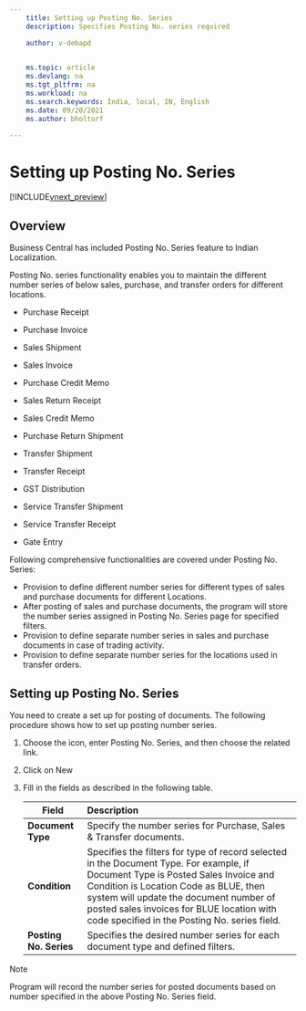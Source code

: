 ```yaml
---
    title: Setting up Posting No. Series
    description: Specifies Posting No. series required

    author: v-debapd

    
    ms.topic: article
    ms.devlang: na
    ms.tgt_pltfrm: na
    ms.workload: na
    ms.search.keywords: India, local, IN, English
    ms.date: 09/20/2021
    ms.author: bholtorf

---
```

# Setting up Posting No. Series

[!INCLUDE[vnext_preview](../../includes/vnext_preview.md)]

## Overview

Business Central has included Posting No. Series feature to Indian Localization.

Posting No. series functionality enables you to maintain the different number series of below sales, purchase, and transfer orders for different locations.

- Purchase Receipt

- Purchase Invoice 

- Sales Shipment

- Sales Invoice

- Purchase Credit Memo

- Sales Return Receipt

- Sales Credit Memo

- Purchase Return Shipment

- Transfer Shipment

- Transfer Receipt

- GST Distribution

- Service Transfer Shipment

- Service Transfer Receipt

- Gate Entry

Following comprehensive functionalities are covered under Posting No. Series:

  - Provision to define different number series for different types of sales and purchase documents for different Locations.
  - After posting of sales and purchase documents, the program will store the number series assigned in Posting No. Series page for specified filters.
  - Provision to define separate number series in sales and purchase documents in case of trading activity.
  - Provision to define separate number series for the locations used in transfer orders.


## Setting up Posting No. Series
You need to create a set up for posting of documents. The following procedure shows how to set up posting number series.
1. Choose the   icon, enter Posting No. Series, and then choose the related link.
2. Click on New
3. Fill in the fields as described in the following table.

    |Field|Description|  
    |-----|:----------|
    |**Document Type**|Specify the number series for Purchase, Sales & Transfer documents. |
    |**Condition**|Specifies the filters for type of record selected in the Document Type. For example, if Document Type is Posted Sales Invoice and Condition is Location Code as BLUE, then system will update the document number of posted sales invoices for BLUE location with code specified in the Posting No. series field. |
    |**Posting No. Series**| Specifies the desired number series for each document type and defined filters.

> [!Note]
>
> Program will record the number series for posted documents based on number specified in the above Posting No. Series field.


